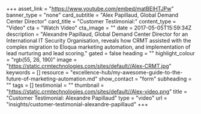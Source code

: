 +++
asset_link = "https://www.youtube.com/embed/matBElHTJPw"
banner_type = "none"
card_subtitle = "Alex Papillaud, Global Demand Center Director"
card_title = "Customer Testimonial:"
content_type = "Video"
cta = "Watch Video"
cta_image = ""
date = 2017-05-05T15:59:34Z
description = "Alexandre Papillaud, Global Demand Center Director for an International IT Security Organisation, reveals how CRMT assisted with the complex migration to Eloqua marketing automation, and implementation of lead nurturing and lead scoring."
gated = false
heading = ""
highlight_colour = "rgb(55, 26, 190)"
image = "https://static.crmtechnologies.com/sites/default//Alex-CRMT.jpg"
keywords = []
resource = "excellence-hub/my-awesome-guide-to-the-future-of-marketing-automation.md"
show_contact = "form"
subheading = ""
tags = []
testimonial = ""
thumbnail = "https://static.crmtechnologies.com/sites/default//Alex-video.png"
title = "Customer Testimonial: Alexandre Papillaud"
type = "video"
url = "insights/customer-testimonial-alexandre-papillaud"
+++
